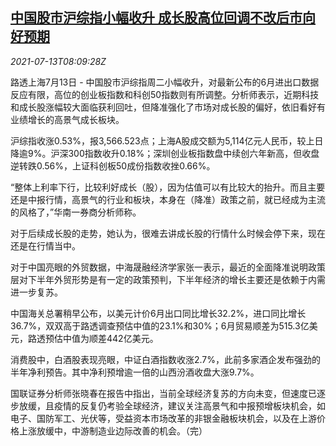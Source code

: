<!--1626165064000-->
[中国股市沪综指小幅收升 成长股高位回调不改后市向好预期](https://cn.reuters.com/article/china-stock-market-0713-idCNKBS2EJ0NL)
------

<div><i>2021-07-13T08:09:28Z</i></div><p>路透上海7月13日 - 中国股市沪综指周二小幅收升，对最新公布的6月进出口数据反应有限，高位的创业板指数和科创50指数则有所调整。分析师表示，近期科技和成长股涨幅较大面临获利回吐，但降准强化了市场对成长股的偏好，依旧看好有业绩增长的高景气成长板块。</p><p>沪综指收涨0.53%，报3,566.523点；上海A股成交额为5,114亿元人民币，较上日降逾9%。沪深300指数收升0.18%；深圳创业板指数盘中续创六年新高，但收盘逆转跌0.56%，上证科创板50成份指数收挫0.66%。</p><p>“整体上利率下行，比较利好成长（股），因为估值可以有比较大的抬升。而且主要还是中报行情，高景气的行业和板块，本身在（降准）政策之前，就已经成为主流的风格了，”华南一券商分析师称。</p><p>对于后续成长股的走势，她认为，很难去讲成长股的行情什么时候会停下来，现在还是在行情当中。</p><p>对于中国亮眼的外贸数据，中海晟融经济学家张一表示，最近的全面降准说明政策层对下半年外贸形势是有一定的政策预判，下半年经济的增长主要还是依赖于内需进一步复苏。</p><p>中国海关总署稍早公布，以美元计价6月出口同比增长32.2%，进口同比增长36.7%，双双高于路透调查预估中值的23.1%和30%；6月贸易顺差为515.3亿美元，路透预估中值为顺差442亿美元。</p><p>消费股中，白酒股表现亮眼，中证白酒指数收涨2.7%，此前多家酒企发布强劲的半年净利预告。其中净利预增逾一倍的山西汾酒收盘大涨9.7%。</p><p>国联证券分析师张晓春在报告中指出，当前全球经济复苏的方向未变，但速度已逐步放缓，且疫情的反复仍考验全球经济，建议关注高景气和中报预增板块机会，如电子、国防军工、光伏等，受益资本市场改革的非银金融板块机会，以及在上游价格上涨放缓中，中游制造业边际改善的机会。（完）</p>
